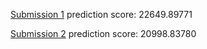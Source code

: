 

<a href="https://github.com/EeYeoKeat/Kaggle_projects_competition/blob/master/Competitions/Housing_Prices_Competition_for_Kaggle_Learn_Users/submission.csv">Submission 1</a> prediction score: 22649.89771

<a href="https://github.com/EeYeoKeat/Kaggle_projects_competition/blob/master/Competitions/Housing_Prices_Competition_for_Kaggle_Learn_Users/submission_updated_22032020.csv">Submission 2</a> prediction score: 20998.83780

